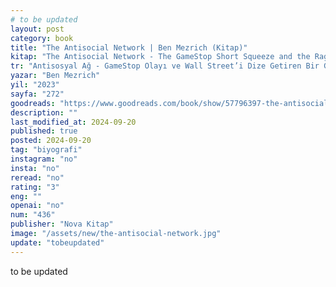```yaml
---
# to be updated
layout: post
category: book
title: "The Antisocial Network | Ben Mezrich (Kitap)"
kitap: "The Antisocial Network - The GameStop Short Squeeze and the Ragtag Group of Amateur Traders That Brought Wall Street to Its Knees"
tr: "Antisosyal Ağ - GameStop Olayı ve Wall Street’i Dize Getiren Bir Grup Amatörün Gerçek Hikayesi"
yazar: "Ben Mezrich"
yil: "2023"
sayfa: "272"
goodreads: "https://www.goodreads.com/book/show/57796397-the-antisocial-network"
description: ""
last_modified_at: 2024-09-20
published: true
posted: 2024-09-20
tag: "biyografi"
instagram: "no"
insta: "no"
reread: "no"
rating: "3"
eng: ""
openai: "no"
num: "436"
publisher: "Nova Kitap"
image: "/assets/new/the-antisocial-network.jpg"
update: "tobeupdated"
---
```


to be updated
